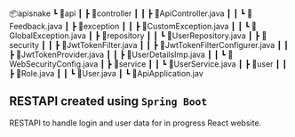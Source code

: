 📦apisnake
 ┗ 📂api
 ┃ ┣ 📂controller
 ┃ ┃ ┣ 📜ApiController.java
 ┃ ┃ ┗ 📜Feedback.java
 ┃ ┣ 📂exception
 ┃ ┃ ┣ 📜CustomException.java
 ┃ ┃ ┗ 📜GlobalException.java
 ┃ ┣ 📂repository
 ┃ ┃ ┗ 📜UserRepository.java
 ┃ ┣ 📂security
 ┃ ┃ ┣ 📜JwtTokenFilter.java
 ┃ ┃ ┣ 📜JwtTokenFilterConfigurer.java
 ┃ ┃ ┣ 📜JwtTokenProvider.java
 ┃ ┃ ┣ 📜UserDetailsImp.java
 ┃ ┃ ┗ 📜WebSecurityConfig.java
 ┃ ┣ 📂service
 ┃ ┃ ┗ 📜UserService.java
 ┃ ┣ 📂user
 ┃ ┃ ┣ 📜Role.java
 ┃ ┃ ┗ 📜User.java
 ┃ ┗ 📜ApiApplication.jav


 ## RESTAPI created using `Spring Boot`
RESTAPI to handle login and user data for in progress React website.
